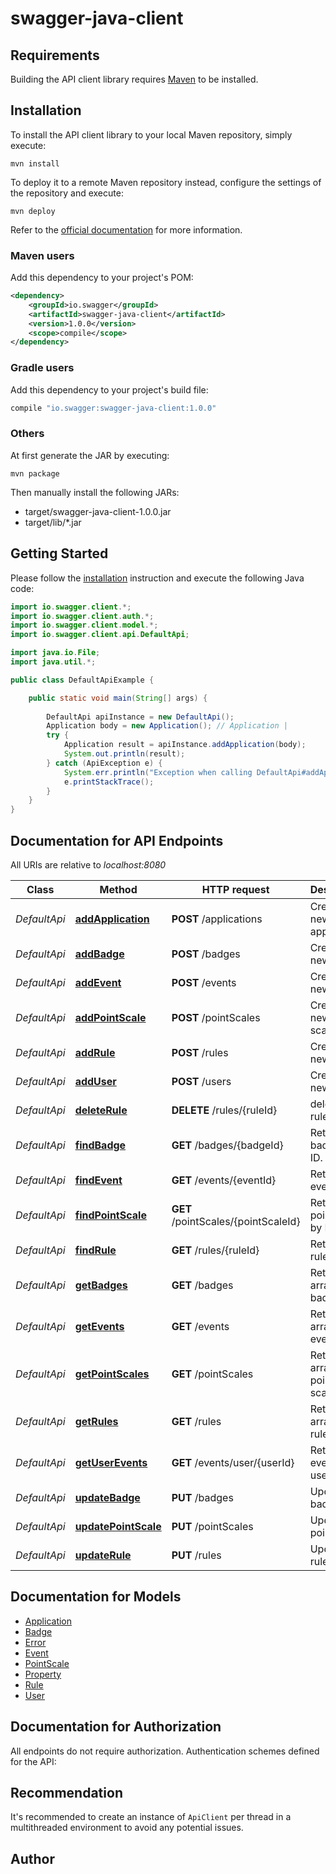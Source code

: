 # swagger-java-client

## Requirements

Building the API client library requires [Maven](https://maven.apache.org/) to be installed.

## Installation

To install the API client library to your local Maven repository, simply execute:

```shell
mvn install
```

To deploy it to a remote Maven repository instead, configure the settings of the repository and execute:

```shell
mvn deploy
```

Refer to the [official documentation](https://maven.apache.org/plugins/maven-deploy-plugin/usage.html) for more information.

### Maven users

Add this dependency to your project's POM:

```xml
<dependency>
    <groupId>io.swagger</groupId>
    <artifactId>swagger-java-client</artifactId>
    <version>1.0.0</version>
    <scope>compile</scope>
</dependency>
```

### Gradle users

Add this dependency to your project's build file:

```groovy
compile "io.swagger:swagger-java-client:1.0.0"
```

### Others

At first generate the JAR by executing:

    mvn package

Then manually install the following JARs:

* target/swagger-java-client-1.0.0.jar
* target/lib/*.jar

## Getting Started

Please follow the [installation](#installation) instruction and execute the following Java code:

```java
import io.swagger.client.*;
import io.swagger.client.auth.*;
import io.swagger.client.model.*;
import io.swagger.client.api.DefaultApi;

import java.io.File;
import java.util.*;

public class DefaultApiExample {

    public static void main(String[] args) {
        
        DefaultApi apiInstance = new DefaultApi();
        Application body = new Application(); // Application | 
        try {
            Application result = apiInstance.addApplication(body);
            System.out.println(result);
        } catch (ApiException e) {
            System.err.println("Exception when calling DefaultApi#addApplication");
            e.printStackTrace();
        }
    }
}
```

## Documentation for API Endpoints

All URIs are relative to *localhost:8080*

Class | Method | HTTP request | Description
------------ | ------------- | ------------- | -------------
*DefaultApi* | [**addApplication**](docs/DefaultApi.md#addApplication) | **POST** /applications | Creates a new application.
*DefaultApi* | [**addBadge**](docs/DefaultApi.md#addBadge) | **POST** /badges | Creates a new badge.
*DefaultApi* | [**addEvent**](docs/DefaultApi.md#addEvent) | **POST** /events | Creates a new event.
*DefaultApi* | [**addPointScale**](docs/DefaultApi.md#addPointScale) | **POST** /pointScales | Creates a new point scale.
*DefaultApi* | [**addRule**](docs/DefaultApi.md#addRule) | **POST** /rules | Creates a new rule.
*DefaultApi* | [**addUser**](docs/DefaultApi.md#addUser) | **POST** /users | Creates a new user.
*DefaultApi* | [**deleteRule**](docs/DefaultApi.md#deleteRule) | **DELETE** /rules/{ruleId} | delete a rule by ID
*DefaultApi* | [**findBadge**](docs/DefaultApi.md#findBadge) | **GET** /badges/{badgeId} | Returns a badge by ID.
*DefaultApi* | [**findEvent**](docs/DefaultApi.md#findEvent) | **GET** /events/{eventId} | Returns an event by ID.
*DefaultApi* | [**findPointScale**](docs/DefaultApi.md#findPointScale) | **GET** /pointScales/{pointScaleId} | Returns a point scale by ID.
*DefaultApi* | [**findRule**](docs/DefaultApi.md#findRule) | **GET** /rules/{ruleId} | Returns a rule by ID.
*DefaultApi* | [**getBadges**](docs/DefaultApi.md#getBadges) | **GET** /badges | Returns an array of all badges
*DefaultApi* | [**getEvents**](docs/DefaultApi.md#getEvents) | **GET** /events | Returns an array of all events
*DefaultApi* | [**getPointScales**](docs/DefaultApi.md#getPointScales) | **GET** /pointScales | Returns an array of all point scales
*DefaultApi* | [**getRules**](docs/DefaultApi.md#getRules) | **GET** /rules | Returns an array of all rules
*DefaultApi* | [**getUserEvents**](docs/DefaultApi.md#getUserEvents) | **GET** /events/user/{userId} | Returns all events of a user.
*DefaultApi* | [**updateBadge**](docs/DefaultApi.md#updateBadge) | **PUT** /badges | Update a badge
*DefaultApi* | [**updatePointScale**](docs/DefaultApi.md#updatePointScale) | **PUT** /pointScales | Update a point scale
*DefaultApi* | [**updateRule**](docs/DefaultApi.md#updateRule) | **PUT** /rules | Update a rule

## Documentation for Models

 - [Application](docs/Application.md)
 - [Badge](docs/Badge.md)
 - [Error](docs/Error.md)
 - [Event](docs/Event.md)
 - [PointScale](docs/PointScale.md)
 - [Property](docs/Property.md)
 - [Rule](docs/Rule.md)
 - [User](docs/User.md)

## Documentation for Authorization

All endpoints do not require authorization.
Authentication schemes defined for the API:

## Recommendation

It's recommended to create an instance of `ApiClient` per thread in a multithreaded environment to avoid any potential issues.

## Author


